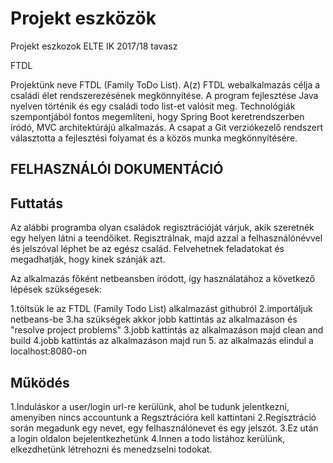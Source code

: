 # Projekt eszközök
Projekt eszkozok ELTE IK 2017/18 tavasz


FTDL

Projektünk neve FTDL (Family ToDo List). 
A(z) FTDL webalkalmazás célja a családi élet rendszerezésének megkönnyítése.
A program fejlesztése Java nyelven történik és egy családi todo list-et valósít meg.
Technológiák szempontjából fontos megemlíteni, hogy Spring Boot keretrendszerben íródó, MVC architektúrájú alkalmazás. 
A csapat a Git verziókezelő rendszert választotta a fejlesztési folyamat és a közös munka megkönnyítésére.


FELHASZNÁLÓI DOKUMENTÁCIÓ
--------------------------

Futtatás
----------
Az alábbi programba olyan családok regisztrációját várjuk, akik szeretnék egy helyen látni a teendőiket. Regisztrálnak, majd azzal a felhasználónévvel és jelszóval léphet be az egész család. Felvehetnek feladatokat és megadhatják, hogy kinek szánják azt.

Az alkalmazás főként netbeansben íródott, így használatához a következő lépések szükségesek:

1.töltsük le az FTDL (Family Todo List) alkalmazást githubról
2.importáljuk netbeans-be
3.ha szükségek akkor jobb kattintás az alkalmazáson és "resolve project problems"
3.jobb kattintás az alkalmazáson majd clean and build
4.jobb kattintás az alkalmazáson majd run
5. az alkalmazás elindul a localhost:8080-on

Működés
---------
1.Induláskor a user/login url-re kerülünk, ahol be tudunk jelentkezni, amenyiben nincs accountunk a Regsztrációra kell kattintani
2.Regisztráció során megadunk egy nevet, egy felhasználónevet és egy jelszót.
3.Ez után a login oldalon bejelentkezhetünk
4.Innen a todo listához kerülünk, elkezdhetünk létrehozni és menedzselni todokat.

